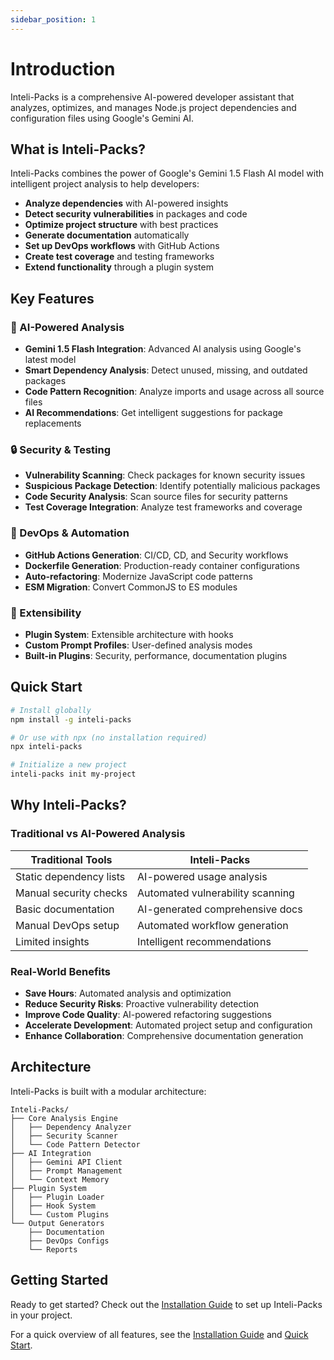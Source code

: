 ```yaml
---
sidebar_position: 1
---
```


# Introduction

Inteli-Packs is a comprehensive AI-powered developer assistant that analyzes, optimizes, and manages Node.js project dependencies and configuration files using Google's Gemini AI.

## What is Inteli-Packs?

Inteli-Packs combines the power of Google's Gemini 1.5 Flash AI model with intelligent project analysis to help developers:

- **Analyze dependencies** with AI-powered insights
- **Detect security vulnerabilities** in packages and code
- **Optimize project structure** with best practices
- **Generate documentation** automatically
- **Set up DevOps workflows** with GitHub Actions
- **Create test coverage** and testing frameworks
- **Extend functionality** through a plugin system

## Key Features

### 🤖 AI-Powered Analysis
- **Gemini 1.5 Flash Integration**: Advanced AI analysis using Google's latest model
- **Smart Dependency Analysis**: Detect unused, missing, and outdated packages
- **Code Pattern Recognition**: Analyze imports and usage across all source files
- **AI Recommendations**: Get intelligent suggestions for package replacements

### 🔒 Security & Testing
- **Vulnerability Scanning**: Check packages for known security issues
- **Suspicious Package Detection**: Identify potentially malicious packages
- **Code Security Analysis**: Scan source files for security patterns
- **Test Coverage Integration**: Analyze test frameworks and coverage

### 🚀 DevOps & Automation
- **GitHub Actions Generation**: CI/CD, CD, and Security workflows
- **Dockerfile Generation**: Production-ready container configurations
- **Auto-refactoring**: Modernize JavaScript code patterns
- **ESM Migration**: Convert CommonJS to ES modules

### 🔌 Extensibility
- **Plugin System**: Extensible architecture with hooks
- **Custom Prompt Profiles**: User-defined analysis modes
- **Built-in Plugins**: Security, performance, documentation plugins

## Quick Start

```bash
# Install globally
npm install -g inteli-packs

# Or use with npx (no installation required)
npx inteli-packs

# Initialize a new project
inteli-packs init my-project
```

## Why Inteli-Packs?

### Traditional vs AI-Powered Analysis

| Traditional Tools | Inteli-Packs |
|------------------|--------------|
| Static dependency lists | AI-powered usage analysis |
| Manual security checks | Automated vulnerability scanning |
| Basic documentation | AI-generated comprehensive docs |
| Manual DevOps setup | Automated workflow generation |
| Limited insights | Intelligent recommendations |

### Real-World Benefits

- **Save Hours**: Automated analysis and optimization
- **Reduce Security Risks**: Proactive vulnerability detection
- **Improve Code Quality**: AI-powered refactoring suggestions
- **Accelerate Development**: Automated project setup and configuration
- **Enhance Collaboration**: Comprehensive documentation generation

## Architecture

Inteli-Packs is built with a modular architecture:

```
Inteli-Packs/
├── Core Analysis Engine
│   ├── Dependency Analyzer
│   ├── Security Scanner
│   └── Code Pattern Detector
├── AI Integration
│   ├── Gemini API Client
│   ├── Prompt Management
│   └── Context Memory
├── Plugin System
│   ├── Plugin Loader
│   ├── Hook System
│   └── Custom Plugins
└── Output Generators
    ├── Documentation
    ├── DevOps Configs
    └── Reports
```

## Getting Started

Ready to get started? Check out the [Installation Guide](./installation.md) to set up Inteli-Packs in your project.

For a quick overview of all features, see the [Installation Guide](./installation.md) and [Quick Start](./quick-start.md). 